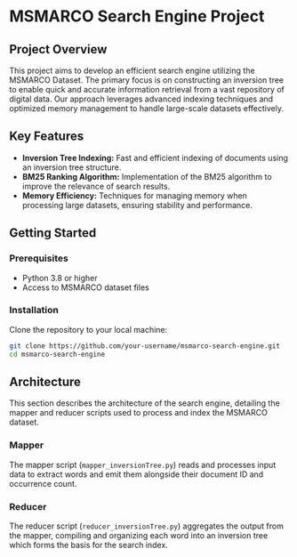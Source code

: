 # MSMARCO Search Engine Project

## Project Overview
This project aims to develop an efficient search engine utilizing the MSMARCO Dataset. The primary focus is on constructing an inversion tree to enable quick and accurate information retrieval from a vast repository of digital data. Our approach leverages advanced indexing techniques and optimized memory management to handle large-scale datasets effectively.

## Key Features
- **Inversion Tree Indexing:** Fast and efficient indexing of documents using an inversion tree structure.
- **BM25 Ranking Algorithm:** Implementation of the BM25 algorithm to improve the relevance of search results.
- **Memory Efficiency:** Techniques for managing memory when processing large datasets, ensuring stability and performance.

## Getting Started

### Prerequisites
- Python 3.8 or higher
- Access to MSMARCO dataset files

### Installation
Clone the repository to your local machine:
```bash
git clone https://github.com/your-username/msmarco-search-engine.git
cd msmarco-search-engine
```

## Architecture

This section describes the architecture of the search engine, detailing the mapper and reducer scripts used to process and index the MSMARCO dataset.

### Mapper
The mapper script (`mapper_inversionTree.py`) reads and processes input data to extract words and emit them alongside their document ID and occurrence count.

### Reducer
The reducer script (`reducer_inversionTree.py`) aggregates the output from the mapper, compiling and organizing each word into an inversion tree which forms the basis for the search index.
